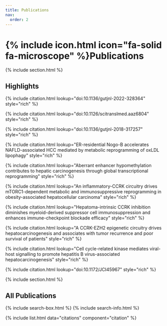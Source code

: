 ```yaml
---
title: Publications
nav:
  order: 2
---
```


# {% include icon.html icon="fa-solid fa-microscope" %}Publications

{% include section.html %}

## Highlights

{% include citation.html lookup="doi:10.1136/gutjnl-2022-328364" style="rich" %}

{% include citation.html lookup="doi:10.1126/scitranslmed.aaz6804" style="rich" %}

{% include citation.html lookup="doi:10.1136/gutjnl-2018-317257" style="rich" %}

{% include citation.html lookup="ER-residential Nogo-B accelerates NAFLD-associated HCC mediated by metabolic reprogramming of oxLDL lipophagy" style="rich" %}

{% include citation.html lookup="Aberrant enhancer hypomethylation contributes to hepatic carcinogenesis through global transcriptional reprogramming" style="rich" %}

{% include citation.html lookup="An inflammatory-CCRK circuitry drives mTORC1-dependent metabolic and immunosuppressive reprogramming in obesity-associated hepatocellular carcinoma" style="rich" %}

{% include citation.html lookup="Hepatoma-intrinsic CCRK inhibition diminishes myeloid-derived suppressor cell immunosuppression and enhances immune-checkpoint blockade efficacy" style="rich" %}

{% include citation.html lookup="A CCRK-EZH2 epigenetic circuitry drives hepatocarcinogenesis and associates with tumor recurrence and poor survival of patients" style="rich" %}

{% include citation.html lookup="Cell cycle-related kinase mediates viral-host signalling to promote hepatitis B virus-associated hepatocarcinogenesis" style="rich" %}

{% include citation.html lookup="doi:10.1172/JCI45967" style="rich" %}


{% include section.html %}

## All Publications

{% include search-box.html %}
{% include search-info.html %}

{% include list.html data="citations" component="citation" %}

